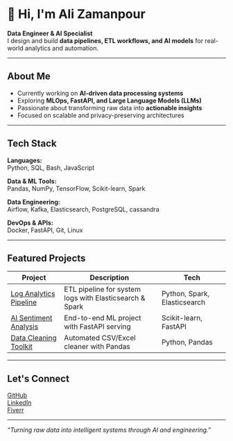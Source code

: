 # 👋 Hi, I'm Ali Zamanpour

**Data Engineer & AI Specialist**  
I design and build **data pipelines, ETL workflows, and AI models** for real-world analytics and automation.

---

##  About Me
-  Currently working on **AI-driven data processing systems**
-  Exploring **MLOps, FastAPI, and Large Language Models (LLMs)**
-  Passionate about transforming raw data into **actionable insights**
-  Focused on scalable and privacy-preserving architectures

---

##  Tech Stack

**Languages:**  
 Python,  SQL,  Bash,  JavaScript  

**Data & ML Tools:**  
 Pandas, NumPy, TensorFlow, Scikit-learn, Spark  

**Data Engineering:**  
 Airflow, Kafka, Elasticsearch, PostgreSQL, cassandra 

**DevOps & APIs:**  
 Docker, FastAPI, Git, Linux  

---

##  Featured Projects

| Project | Description | Tech |
|----------|--------------|------|
| [Log Analytics Pipeline](https://github.com/Ali-Zaman-1400/log-analytics-pipeline) | ETL pipeline for system logs with Elasticsearch & Spark | Python, Spark, Elasticsearch |
| [AI Sentiment Analysis](https://github.com/Ali-Zaman-1400/ai-sentiment-analysis) | End-to-end ML project with FastAPI serving | Scikit-learn, FastAPI |
| [Data Cleaning Toolkit](https://github.com/Ali-Zaman-1400/data-cleaning) | Automated CSV/Excel cleaner with Pandas | Python, Pandas |

---

##  Let's Connect

 [GitHub](https://github.com/Ali-Zaman-1400)  
 [LinkedIn](#)  
 [Fiverr](https://www.fiverr.com/ali_etl_ml)

---

 _“Turning raw data into intelligent systems through AI and engineering.”_
